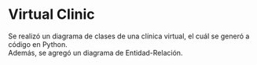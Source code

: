 # Virtual Clinic

Se realizó un diagrama de clases de una clínica virtual, el cuál se generó a código en Python.  
Además, se agregó un diagrama de Entidad-Relación.

